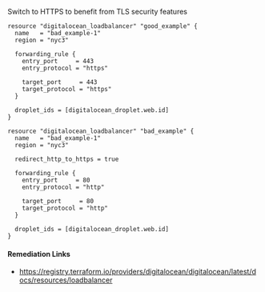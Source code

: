 
Switch to HTTPS to benefit from TLS security features

```hcl
resource "digitalocean_loadbalancer" "good_example" {
  name   = "bad_example-1"
  region = "nyc3"

  forwarding_rule {
    entry_port     = 443
    entry_protocol = "https"

    target_port     = 443
    target_protocol = "https"
  }

  droplet_ids = [digitalocean_droplet.web.id]
}
```
```hcl
resource "digitalocean_loadbalancer" "bad_example" {
  name   = "bad_example-1"
  region = "nyc3"

  redirect_http_to_https = true

  forwarding_rule {
    entry_port     = 80
    entry_protocol = "http"

    target_port     = 80
    target_protocol = "http"
  }

  droplet_ids = [digitalocean_droplet.web.id]
}
```

#### Remediation Links
 - https://registry.terraform.io/providers/digitalocean/digitalocean/latest/docs/resources/loadbalancer

